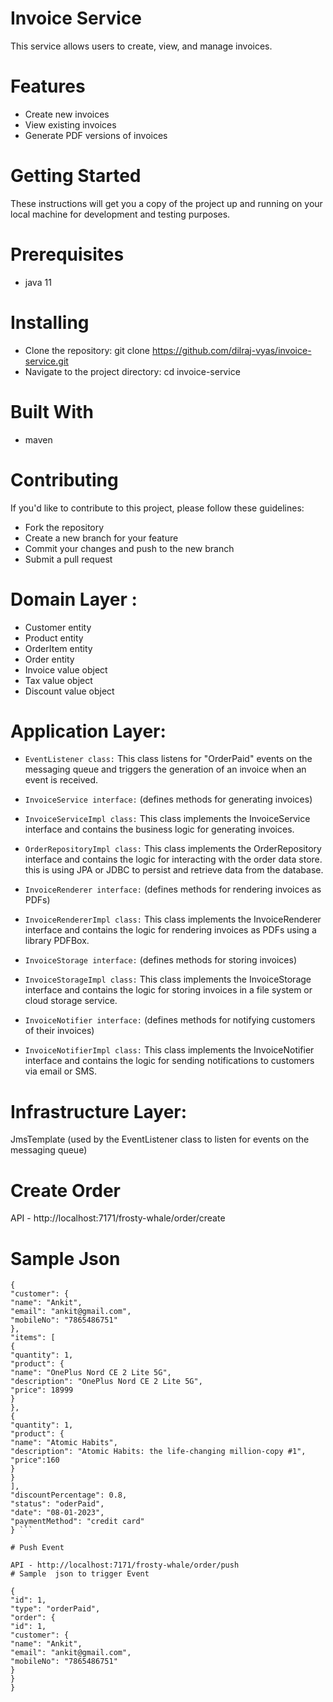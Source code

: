 # Invoice Service

This service allows users to create, view, and manage invoices.

# Features
- Create new invoices
- View existing invoices
- Generate PDF versions of invoices


# Getting Started
These instructions will get you a copy of the project up and running on your local machine for development and testing purposes.

# Prerequisites
- java 11


# Installing
- Clone the repository: git clone https://github.com/dilraj-vyas/invoice-service.git
- Navigate to the project directory: cd invoice-service

# Built With
- maven
# Contributing
If you'd like to contribute to this project, please follow these guidelines:

- Fork the repository
- Create a new branch for your feature
- Commit your changes and push to the new branch
- Submit a pull request

# Domain Layer :

- Customer entity
- Product entity
- OrderItem entity
- Order entity
- Invoice value object
- Tax value object
- Discount value object

# Application Layer:

- `EventListener class:` This class listens for "OrderPaid" events on the messaging queue and triggers the generation of an invoice when an event is received.

- `InvoiceService interface:` (defines methods for generating invoices)

- `InvoiceServiceImpl class:`  This class implements the InvoiceService interface and contains the business logic for generating invoices. 

- `OrderRepositoryImpl class:`  This class implements the OrderRepository interface and contains the logic for interacting with the order data store. this is using  JPA or JDBC to persist and retrieve data from the database.

- `InvoiceRenderer interface:`  (defines methods for rendering invoices as PDFs)

- `InvoiceRendererImpl class:`  This class implements the InvoiceRenderer interface and contains the logic for rendering invoices as PDFs using a library PDFBox.

- `InvoiceStorage interface:`  (defines methods for storing invoices)

- `InvoiceStorageImpl class:`  This class implements the InvoiceStorage interface and contains the logic for storing invoices in a file system or cloud storage service.

- `InvoiceNotifier interface:` (defines methods for notifying customers of their invoices)

- `InvoiceNotifierImpl class:` This class implements the InvoiceNotifier interface and contains the logic for sending notifications to customers via email or SMS.


# Infrastructure Layer:

JmsTemplate (used by the EventListener class to listen for events on the messaging queue)

# Create Order
API - http://localhost:7171/frosty-whale/order/create

# Sample Json
``` 
{
"customer": {
"name": "Ankit",
"email": "ankit@gmail.com",
"mobileNo": "7865486751"
},
"items": [
{
"quantity": 1,
"product": {
"name": "OnePlus Nord CE 2 Lite 5G",
"description": "OnePlus Nord CE 2 Lite 5G",
"price": 18999
}
},
{
"quantity": 1,
"product": {
"name": "Atomic Habits",
"description": "Atomic Habits: the life-changing million-copy #1",
"price":160
}
}
],
"discountPercentage": 0.8,
"status": "oderPaid",
"date": "08-01-2023",
"paymentMethod": "credit card"
} ```

# Push Event 

API - http://localhost:7171/frosty-whale/order/push
# Sample  json to trigger Event

{
"id": 1,
"type": "orderPaid",
"order": {
"id": 1,
"customer": {
"name": "Ankit",
"email": "ankit@gmail.com",
"mobileNo": "7865486751"
}
}
}




